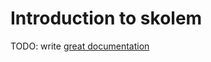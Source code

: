 # Introduction to skolem

TODO: write [great documentation](http://jacobian.org/writing/what-to-write/)
